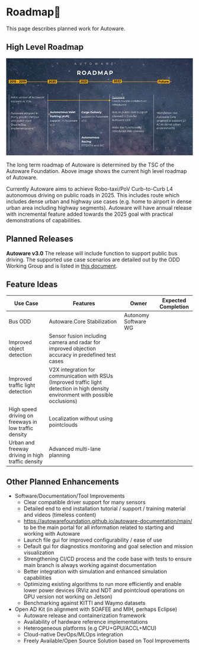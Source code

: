 # Roadmap
This page describes planned work for Autoware.

## High Level Roadmap
![roadmap](images/roadmap.png)

The long term roadmap of Autoware is determined by the TSC of the Autoware Foundation.
Above image shows the current high level roadmap of Autoware.

Currently Autoware aims to achieve Robo-taxi/PoV Curb-to-Curb L4 autonomous driving on public roads in 2025. This includes route which includes dense urban and highway use cases (e.g. home to airport in dense urban area including highway segments).
Autoware will have annual release with incremental feature added towards the 2025 goal with practical demonstrations of capabilities.


## Planned Releases
**Autoware v3.0**
The release will include function to support public bus driving.
The supported use case scenarios are detailed out by the ODD Working Group and is listed in [this document](https://docs.google.com/presentation/d/1VZ3TZU295uVFvYrE4AjL1X8ebwmslcNkCCL2UTMlXJU/edit#slide=id.gd38c585fc3_0_0).


## Feature Ideas
|Use Case| Features | Owner | Expected Completion
|--|--|--|--|
|Bus ODD| Autoware.Core Stabilization| Autonomy Software WG
|Improved object detection|Sensor fusion including camera and radar for improved objection accuracy in predefined test cases
|Improved traffic light detection|V2X integration for communication with RSUs (Improved traffic light detection in high density environment with possible occlusions)
|High speed driving on freeways in low traffic density |Localization without using pointclouds
|Urban and freeway driving in high traffic density |Advanced multi-lane planning


## Other Planned Enhancements
* Software/Documentation/Tool Improvements
  * Clear compatible driver support for many sensors
  * Detailed end to end installation tutorial / support / training material and videos (timeless content)
  * https://autowarefoundation.github.io/autoware-documentation/main/ to be the main portal for all information related to starting and working with Autoware
  * Launch file gui for improved configurability / ease of use
  * Default gui for diagnostics monitoring and goal selection and mission visualization
  * Strengthening CI/CD process and the code base with tests to ensure main branch is always working against documentation
  * Better integration with simulation and enhanced simulation capabilities
  * Optimizing existing algorithms to run more efficiently and enable lower power devices (RViz and NDT and pointcloud operations on GPU version not working on Jetson)
  * Benchmarking against KITTI and Waymo datasets
* Open AD Kit (in alignment with SOAFEE and MIH, perhaps Eclipse)
  * Autoware release and containerization framework
  * Availability of hardware reference implementations
  * Heterogeneous platforms (e.g CPU+GPU/ACCL+MCU)
  * Cloud-native DevOps/MLOps integration
  * Freely Available/Open Source Solution based on Tool Improvements

